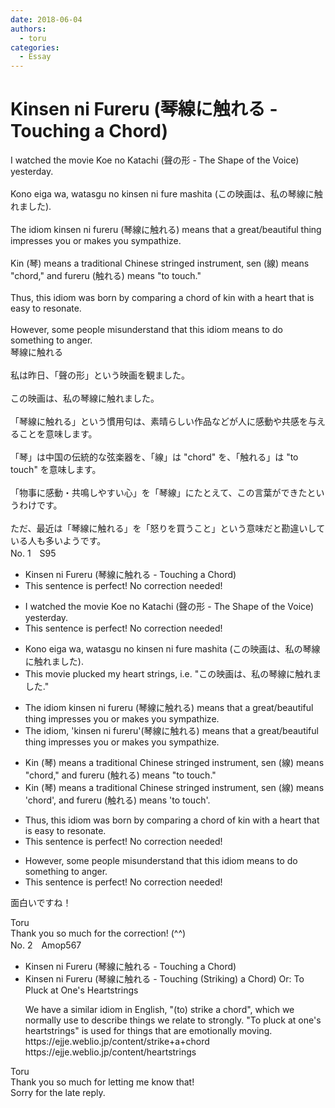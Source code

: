 ```yaml
---
date: 2018-06-04
authors:
  - toru
categories:
  - Essay
---
```


<h1 id="subject_show">Kinsen ni Fureru (琴線に触れる - Touching a Chord)</h1>
<div class="date" hidden>Jun 4, 2018 19:01</div>
<div id="post"><div id="body_show_ori">
I watched the movie Koe no Katachi (聲の形 - The Shape of the Voice) yesterday.<br/><br/>Kono eiga wa, watasgu no kinsen ni fure mashita (この映画は、私の琴線に触れました).<br/><br/>The idiom kinsen ni fureru (琴線に触れる) means that a great/beautiful thing impresses you or makes you sympathize.<br/><br/>Kin (琴) means a traditional Chinese stringed instrument, sen (線) means "chord," and fureru (触れる) means "to touch."<br/><br/>Thus, this idiom was born by comparing a chord of kin with a heart that is easy to resonate.<br/><br/>However, some people misunderstand that this idiom means to do something to anger.
</div></div>

<!-- more -->

<div id="post_ja"><div id="body_show_mo">
琴線に触れる<br/><br/>私は昨日、「聲の形」という映画を観ました。<br/><br/>この映画は、私の琴線に触れました。<br/><br/>「琴線に触れる」という慣用句は、素晴らしい作品などが人に感動や共感を与えることを意味します。<br/><br/>「琴」は中国の伝統的な弦楽器を、「線」は "chord" を、「触れる」は "to touch" を意味します。<br/><br/>「物事に感動・共鳴しやすい心」を「琴線」にたとえて、この言葉ができたというわけです。<br/><br/>ただ、最近は「琴線に触れる」を「怒りを買うこと」という意味だと勘違いしている人も多いようです。
</div></div>
<div id="block"><div class="first_name"> No. 1　<span class="just_name">S95</span></div><div id="block2">
<ul class="correction_field">
<li class="incorrect">Kinsen ni Fureru (琴線に触れる - Touching a Chord)</li>
<li class="corrected perfect">This sentence is perfect! No correction needed!</li>
</ul>
<ul class="correction_field">
<li class="incorrect">I watched the movie Koe no Katachi (聲の形 - The Shape of the Voice) yesterday.</li>
<li class="corrected perfect">This sentence is perfect! No correction needed!</li>
</ul>
<ul class="correction_field">
<li class="incorrect">Kono eiga wa, watasgu no kinsen ni fure mashita (この映画は、私の琴線に触れました).</li>
<li class="corrected correct">
This movie plucked my heart strings, i.e. "この映画は、私の琴線に触れました."
</li>
</ul>
<ul class="correction_field">
<li class="incorrect">The idiom kinsen ni fureru (琴線に触れる) means that a great/beautiful thing impresses you or makes you sympathize.</li>
<li class="corrected correct">
The idiom, 'kinsen ni fureru'(琴線に触れる) means that a great/beautiful thing impresses you or makes you sympathize.
</li>
</ul>
<ul class="correction_field">
<li class="incorrect">Kin (琴) means a traditional Chinese stringed instrument, sen (線) means "chord," and fureru (触れる) means "to touch."</li>
<li class="corrected correct">
Kin (琴) means a traditional Chinese stringed instrument, sen (線) means 'chord', and fureru (触れる) means 'to touch'.
</li>
</ul>
<ul class="correction_field">
<li class="incorrect">Thus, this idiom was born by comparing a chord of kin with a heart that is easy to resonate.</li>
<li class="corrected perfect">This sentence is perfect! No correction needed!</li>
</ul>
<ul class="correction_field">
<li class="incorrect">However, some people misunderstand that this idiom means to do something to anger.</li>
<li class="corrected perfect">This sentence is perfect! No correction needed!</li>
</ul>
<p class="comment_small">
 面白いですね！
</p>

</div><div class="name"><span class="just_name">Toru</span><br>
Thank you so much for the correction! (^^)
</div>
</div>
<div id="block"><div class="first_name"> No. 2　<span class="just_name">Amop567</span></div><div id="block2">
<ul class="correction_field">
<li class="incorrect">Kinsen ni Fureru (琴線に触れる - Touching a Chord)</li>
<li class="corrected correct">
Kinsen ni Fureru (琴線に触れる - Touching <span class="f_blue">(Striking)</span> a Chord) <span class="f_blue">Or: To Pluck at One's Heartstrings</span>
<p class="correction_comment">We have a similar idiom in English, "(to) strike a chord", which we normally use to describe things we relate to strongly. "To pluck at one's heartstrings" is used for things that are emotionally moving. <br/>https://ejje.weblio.jp/content/strike+a+chord<br/>https://ejje.weblio.jp/content/heartstrings</p>
</li>
</ul>
</div><div class="name"><span class="just_name">Toru</span><br>
Thank you so much for letting me know that!<br/>Sorry for the late reply.
</div>
</div>

